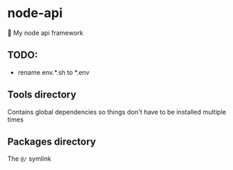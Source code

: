 # node-api

🦄 My node api framework


## TODO:

* rename env.*.sh to *.env

## Tools directory

Contains global dependencies so things don't have to be installed multiple times



## Packages directory

The `@/` symlink



